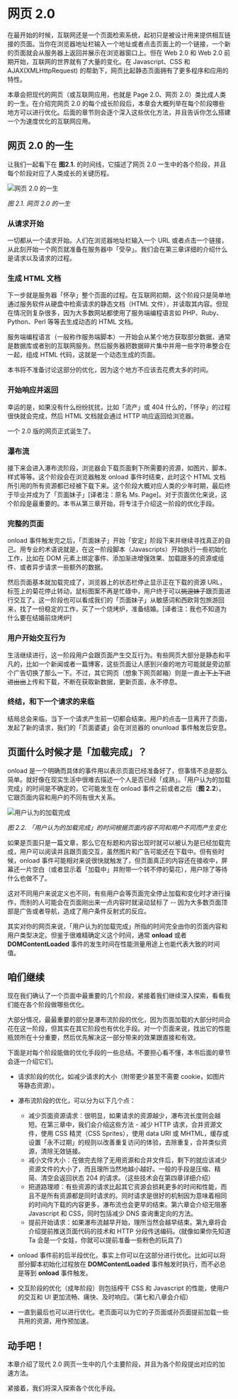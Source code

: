 # 网页 2.0 

在最开始的时候，互联网还是一个页面检索系统，起初只是被设计用来提供相互链接的页面。当你在浏览器地址栏输入一个地址或者点击页面上的一个链接，一个新的页面就会从服务器上返回并展示在浏览器窗口上。但在 Web 2.0 和 Web 2.0 前期开始，互联网的世界就有了大量的变化。在 Javascript、CSS 和 AJAX(XMLHttpRequest) 的帮助下，网页比起静态页面拥有了更多程序和应用的特性。

本章会把现代的网页（或互联网应用，也就是 Page 2.0、网页 2.0）类比成人类的一生。在介绍完网页 2.0 的每个成长阶段后，本章会大概列举在每个阶段哪些地方可以进行优化。后面的章节则会逐个深入这些优化方法，并且告诉你怎么搭建一个为速度优化的互联网应用。


## 网页 2.0 的一生

让我们一起看下在 **图2.1.** 的时间线，它描述了网页 2.0 一生中的各个阶段，并且每个阶段对应了人类成长的关键历程。

![网页 2.0 的一生](http://img03.taobaocdn.com/tps/i3/T1hhFnXCxgXXX5Ovs7-800-600.png "网页 2.0 的一生")

*图 2.1. 网页 2.0 的一生*

### 从请求开始

一切都从一个请求开始。人们在浏览器地址栏输入一个 URL 或者点击一个链接，从此刻开始一个网页就准备在服务器中「受孕」。我们会在第三章详细的介绍什么是请求以及请求的过程。

### 生成 HTML 文档

下一步就是服务器「怀孕」整个页面的过程。在互联网初期，这个阶段只是简单地通过服务软件从硬盘中检索请求的静态文档（HTML 文件），并读取其内容。但现在情况则复杂很多，因为大多数网站都使用了服务端编程语言如 PHP、Ruby、Python、Perl 等等去生成动态的 HTML 文档。

服务端编程语言（一般称作服务端脚本）一开始会从某个地方获取部分数据，通常是数据库或者别的互联网服务。然后服务器把数据碎片集中并用一些字符串整合在一起，组成 HTML 代码，这就是一个动态生成的页面。

本书将不准备讨论这部分的优化，因为这个地方不应该去花费太多的时间。

### 开始响应并返回

幸运的是，如果没有什么纷纷扰扰，比如「流产」或 404 什么的，「怀孕」的过程很快就会完成，然后 HTML 文档就会通过 HTTP 响应返回给浏览器。

一个 2.0 版的网页正式诞生了。

### 瀑布流

接下来会进入瀑布流阶段，浏览器会下载页面剩下所需要的资源，如图片、脚本、样式等等。这个阶段会在浏览器触发 onload 事件时结束，此时这个 HTML 文档所引用的所有资源都已经被下载下来。这个阶段大概对应人类的少年时期，最后终于毕业并成为了「页面妹子」[译者注：原名 Ms. Page]。对于页面优化来说，这个阶段是最重要的。本书从第三章开始，将专注于介绍这一阶段的优化手段。

### 完整的页面

onload 事件触发完之后，「页面妹子」开始「安定」阶段下来并继续寻找真正的自己。用专业的术语说就是，在这一阶段脚本（Javascripts）开始执行一些初始化工作，比如在 DOM 元素上绑定事件、添加渐进增强效果、加载跟多的资源或组件、或者异步请求一些额外的数据。

然后页面基本就加载完成了，浏览器上的状态栏停止显示正在下载的资源 URL，标签上的菊花停止转动，鼠标图案不再是忙碌中，用户终于可以<s>挑逗妹子</s>跟页面进行交互了。这一阶段也可以看成我们的「页面妹子」从敏感词和西欧背包旅游回来，找了一份稳定的工作，买了一个烧烤炉，准备结婚。[译者注：我也不知道为什么要在结婚前烧烤炉]

### 用户开始交互行为

生活继续进行，这一阶段用户会跟页面产生交互行为。有些网页大部分是静态和平凡的，比如一个新闻或者一篇博客，这些页面让人感到兴奋的地方可能就是旁边那个广告切换了那么一下。不过，其它网页（想象下网页邮箱）则是一直<s>上下上下进进出出</s>上传和下载，不断在获取新数据，更新页面，永不停息。

### 终结，和下一个请求的来临

结局总会来临，当下一个请求产生前一切都会结束。用户的点击一旦离开了页面，发起了新的请求，我们的「页面婆婆」会在浏览器的 onunload 事件触发后安息。


## 页面什么时候才是「加载完成」？

onload 是一个明确而具体的事件用以表示页面已经准备好了，但事情不总是那么简单。就好像在现实生活中很难去描述一个人是否已经「成熟」。「用户认为的加载完成」的时间是不确定的，它可能发生在 onload 事件之前或者之后（**图 2.2**）。它跟页面内容和用户的不同有很大关系。

![用户认为的加载完成](http://img01.taobaocdn.com/tps/i1/T16I8nXsdgXXXo3mrI-400-293.png "用户认为的加载完成")

*图 2.2. 「用户认为的加载完成」的时间根据页面内容不同和用户不同而产生变化*

如果是页面只是一篇文章，那么它在标题和内容出现时就可以被认为是已经加载完成，用户可以阅读并且跟页面交互，虽然图片和广告可能还在下载中。但有些时候，onload 事件可能相对来说很快就触发了，但页面真正的内容还在接收中，屏幕还一片空白（或者显示着「加载中」并附带一个转不停的菊花），用户除了等待什么也做不了。

这对不同用户来说定义也不同，有些用户会等页面完全停止加载和变化时才进行操作，而别的人可能会在页面刚出来一点内容时就滚动鼠标了 -- 因为大多数页面顶部是广告或者导航，造成了用户条件反射式的反应。

其实对你的网页来说，「用户认为的加载完成」所指的时间完全由你的页面内容和用户类型决定。但鉴于很难精确定义这个时间，通常 **onload** 或者 **DOMContentLoaded** 事件的发生时间在性能测量用途上也能代表大致的时间值。


## 咱们继续

现在我们确认了一个页面中最重要的几个阶段，紧接着我们继续深入探索，看看我们能在各个阶段做哪些优化。

大部分情况，最最重要的部分是瀑布流阶段的优化，因为页面加载的大部分时间会花在这一阶段，但其实在其它阶段也有优化手段。对一个页面来说，找出它的性能瓶颈所在十分重要，然后优先解决这一部分带来的效果跟直接和有效。

下面是对每个阶段能做的优化手段的一些总结。不要担心看不懂，本书后面的章节会逐一介绍它们。

* 请求阶段的优化，如减少请求的大小（附带更少甚至不需要 cookie，如图片等静态资源）。
* 瀑布流阶段的优化，可以分为以下几个点：
  * 减少页面资源请求：很明显，如果请求的资源越少，瀑布流长度则会越短。在第三章中，我们会介绍这些方法 - 减少 HTTP 请求，合并资源文件，使用 CSS 精灵（CSS Sprites），使用 data URI 或 MHTML，缓存或设置「永不过期」的规则以改善重复访问的体验，去除重复，合并类似资源，清除无效链接。
  * 减小文件大小：在做完去除了无用资源和合并文件后，剩下的就应该减少资源文件的大小了，而且理所当然地越小越好。一般的手段是压缩、精简、清空会返回状态 204 的请求。（这些技术会在第四章详细介绍）
  * 把道路理顺：有些资源的请求比起其它资源会损耗更多的时间和性能，而且不是所有资源都是同时请求的。同时请求是很好的机制因为意味着相同的时间内下载的内容更多，瀑布流也会更早的结束。第六章会介绍无阻塞 Javascript 和 CSS，同时包括减少 DNS 查询重定向的方法。
  * 提前开始请求：如果瀑布流越早开始，理所当然会越早结束。第九章将会介绍提前推送页面代码的技术和 HTTP 分段传送编码。(就像如果你先知道 Ta 会是一个女娃，你就可以提前准备一些粉色的玩具了)
  
* onload 事件前的后半段优化，事实上你可以在这部分进行优化。比如可以将部分脚本初始化过程放在 **DOMContentLoaded** 事件触发时执行，而不必总是等到 **onload** 事件触发。
* 交互阶段的优化（成年阶段）则包括榨干 CSS 和 Javascript 的性能，使用户的交互和 UI 更加流畅、痛快、及时响应。（第七和八章会介绍）
* 一直到最后也可以进行优化。老页面可以为它的子页面或孙页面提前加载一些共用的资源，用作预加速。


## 动手吧！
本章介绍了现代 2.0 网页一生中的几个主要阶段，并且为各个阶段提出对应的加速方法。

紧接着，我们将深入探索各个优化手段。

